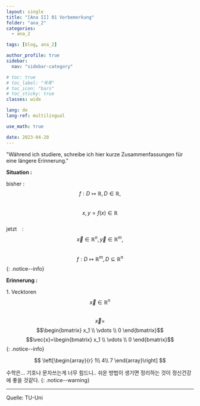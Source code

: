 ```yaml
---
layout: single
title: "[Ana II] 01 Vorbemerkung"
folder: "ana_2"
categories:
  - ana_2

tags: [blog, ana_2]

author_profile: true
sidebar:
  nav: "sidebar-category"

# toc: true
# toc_label: "목록"
# toc_icon: "bars"
# toc_sticky: true
classes: wide

lang: de
lang-ref: multilingual

use_math: true

date: 2023-04-20
---
```


"Während ich studiere, schreibe ich hier kurze Zusammenfassungen für eine längere Erinnerung."

**Situation :**

bisher&nbsp;: $$f:D \longmapsto \mathbb{R}, D \in \mathbb{R},$$ &emsp;&emsp; $$x,y = f(x) \in  \mathbb{R}$$  
jetzt&emsp;: $$\vec{x} \in \mathbb{R}^{n}, \vec{y} \in \mathbb{R}^{m}, $$ &emsp;&emsp;&emsp;&emsp; $$f:D\longmapsto\mathbb{R}^{m},D\subseteq\mathbb{R}^{n}$$
{: .notice--info}

**Erinnerung :**

1\. Vecktoren $$\vec{x}\in\mathbb{R}^{n}$$  
$$\vec{x}=$$ $$\begin{bmatrix} x_1 \\ \vdots  \\ 0  \end{bmatrix}$$
$$\vec{x}=\begin{bmatrix} x_1 \\ \vdots  \\ 0  \end{bmatrix}$$
{: .notice--info}

$$
\left[\begin{array}{r} 1\\ 4\\ 7 \end{array}\right]
$$

수학은... 기호나 문자쓰는게 너무 힘드니.. 쉬운 방법이 생기면 정리하는 것이 정신건강에 좋을 것같다.
{: .notice--warning}

---

Quelle: TU-Uni

<!-- &nbsp; 1칸 띄어쓰기 -->
<!-- &ensp; 2칸 띄어쓰기 -->
<!-- &emsp; 3칸 띄어쓰기 -->
